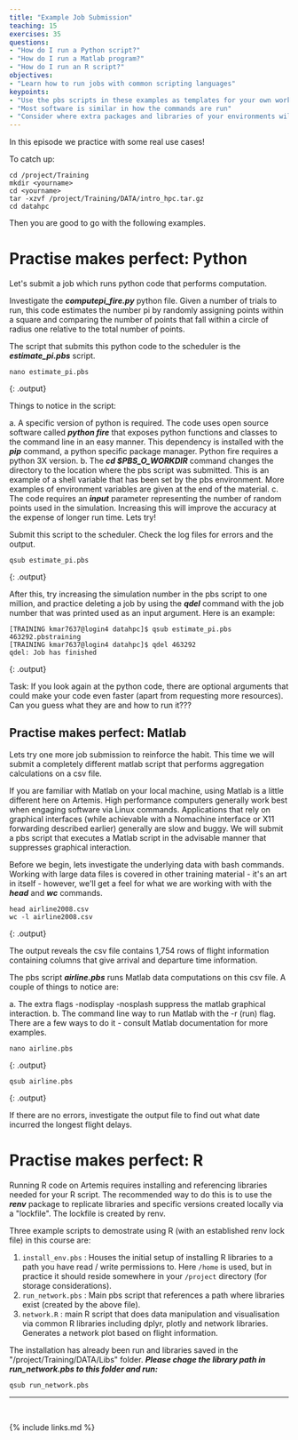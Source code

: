 ```yaml
---
title: "Example Job Submission"
teaching: 15
exercises: 35
questions:
- "How do I run a Python script?"
- "How do I run a Matlab program?"
- "How do I run an R script?"
objectives:
- "Learn how to run jobs with common scripting languages"
keypoints:
- "Use the pbs scripts in these examples as templates for your own work"
- "Most software is similar in how the commands are run"
- "Consider where extra packages and libraries of your environments will be stored on Artemis"
---
```


In this episode we practice with some real use cases! 

To catch up:
```
cd /project/Training
mkdir <yourname>
cd <yourname>
tar -xzvf /project/Training/DATA/intro_hpc.tar.gz
cd datahpc
```
Then you are good to go with the following examples.



# Practise makes perfect: Python 

Let's submit a job which runs python code that performs computation. 

Investigate the ***computepi_fire.py*** python file. Given a number of trials to run, this code estimates the number pi by randomly assigning points within a square and comparing the number of points that fall within a circle of radius one relative to the total number of points. 


The script that submits this python code to the scheduler is the ***estimate_pi.pbs*** script.

~~~
nano estimate_pi.pbs
~~~
{: .output}

Things to notice in the script: 

a. A specific version of python is required. The code uses open source software called ***python fire*** that exposes python functions and classes to the command line in an easy manner. This dependency is installed with the ***pip*** command, a python specific package manager. Python fire requires a python 3X version.
b. The ***cd $PBS_O_WORKDIR*** command changes the directory to the location where the pbs script was submitted. This is an example of a shell variable that has been set by the pbs environment. More examples of environment variables are given at the end of the material.
c. The code requires an ***input*** parameter representing the number of random points used in the simulation. Increasing this will improve the accuracy at the expense of longer run time. Lets try!

Submit this script to the scheduler. Check the log files for errors and the output.
 
~~~
qsub estimate_pi.pbs
~~~
{: .output}

After this, try increasing the simulation number in the pbs script to one million, and practice deleting a job by using the ***qdel*** command with the job number that was printed used as an input argument. Here is an example:

~~~
[TRAINING kmar7637@login4 datahpc]$ qsub estimate_pi.pbs
463292.pbstraining
[TRAINING kmar7637@login4 datahpc]$ qdel 463292
qdel: Job has finished
~~~
{: .output}

Task: If you look again at the python code, there are optional arguments that could make your code even faster (apart from requesting more resources). Can you guess what they are and how to run it???


## Practise makes perfect: Matlab
Lets try one more job submission to reinforce the habit. This time we will submit a completely different matlab script that performs aggregation calculations on a csv file. 

If you are familiar with Matlab on your local machine, using Matlab is a little different here on Artemis. High performance computers generally work best when engaging software via Linux commands. Applications that rely on graphical interfaces (while achievable with a Nomachine interface or X11 forwarding described earlier) generally are slow and buggy. We will submit a pbs script that executes a Matlab script in the advisable manner that suppresses graphical interaction.

Before we begin, lets investigate the underlying data with bash commands. Working with large data files is covered in other training material - it's an art in itself - however, we'll get a feel for what we are working with with the ***head*** and ***wc*** commands. 

~~~
head airline2008.csv
wc -l airline2008.csv
~~~
{: .output}

The output reveals the csv file contains 1,754 rows of flight information containing columns that give arrival and departure time information.

The pbs script ***airline.pbs*** runs Matlab data computations on this csv file. A couple of things to notice are:

a. The extra flags -nodisplay -nosplash suppress the matlab graphical interaction.
b. The command line way to run Matlab with the -r (run) flag. There are a few ways to do it - consult Matlab documentation for more examples. 
~~~
nano airline.pbs
~~~
{: .output}

~~~
qsub airline.pbs
~~~
{: .output}

If there are no errors, investigate the output file to find out what date incurred the longest flight delays.


# Practise makes perfect: R
Running R code on Artemis requires installing and referencing libraries needed for your R script. The recommended way to do this is to use the ***renv*** package to replicate libraries and specific versions created locally via a "lockfile". The lockfile is created by renv. 


Three example scripts to demostrate using R (with an established renv lock file) in this course are:

1. ```install_env.pbs``` : Houses the initial setup of installing R libraries to a path you have read / write permissions to. Here ```/home``` is used, but in practice it should reside somewhere in your ```/project``` directory (for storage considerations). 
2. ```run_network.pbs``` : Main pbs script that references a path where libraries exist (created by the above file).  
3. ```network.R``` : main R script that does data manipulation and visualisation via common R libraries including dplyr, plotly and network libraries. Generates a network plot based on flight information. 

The installation has already been run and libraries saved in the "/project/Training/DATA/Libs" folder. ***Please chage the library path in run_network.pbs to this folder and run:*** 
~~~
qsub run_network.pbs
~~~
 
___
<br>



{% include links.md %}
